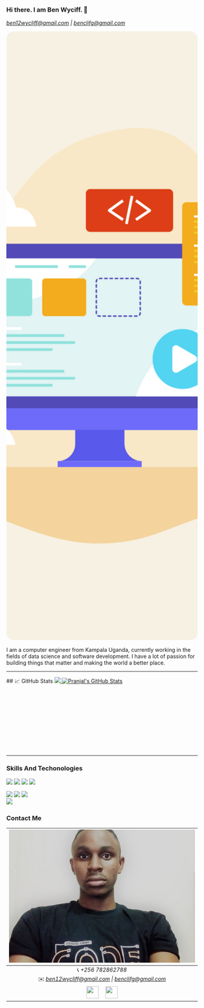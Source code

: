 ### Hi there. I am Ben Wyciff. 👋
*ben12wycliff@gmail.com \| benclifg@gmail.com*
<div>
    <img src="image1.jpg" style="width:100vw; height:40vh; object-fit:cover; border-radius: 20px">
    <p>I am a computer engineer from Kampala Uganda, currently working in the fields of data science and software development. I have a lot of passion for building things that matter and making the world a better place. </p>
</div>
<hr>
## &#x1f4c8; GitHub Stats

<a href="https://github.com/ben-wycliff/ben-wycliff">
  <img style="width: 30vw" src="https://github-readme-stats.vercel.app/api/top-langs/?username=ben-wycliff&hide=css,hack&title_color=ffffff&text_color=c9cacc&icon_color=2bbc8a&bg_color=1d1f21" />
</a>
<a href="https://github.com/ben-wycliff/ben-wycliff">
  <img style="min-height: 190px; style="width: 53vw" src="https://github-readme-stats.vercel.app/api?username=ben-wycliff&show_icons=true&line_height=27&count_private=true&&theme=radical" alt="Pranjal's GitHub Stats" />
</a>
<hr>
<!-- &nbsp; &nbsp; -->
<!-- <a>CV</a> | <a>Certificates</a> -->

<!-- ### Stats
<table>
  <tr>
    <td> :three: Internships Completed </td>
    <td> :six: Projects Completed </td>
    <td>  :four: Guided Projects  </td>
    <td>  :two: Virtual Internships </td>
  </tr>
  <tr>
    <td>  :eight: Golden Badges  </td>
    <td>  :one::zero: Skills Verified </td>
    <td>  :seven: Online Courses  </td>
    <td>  :two::six: Github Repos </td>
  </tr>
</table> -->

### Skills And Techonologies
<img src = "https://img.shields.io/badge/-HTML5-E34F26?style=flat&logo=html5&logoColor=white"> <img src = "https://img.shields.io/badge/-CSS3-1572B6?style=flat&logo=css3&logoColor=white"> <img src="https://img.shields.io/badge/-Bootstrap-563D7C?style=flat&logo=bootstrap&logoColor=white"> <img src="https://img.shields.io/badge/-JavaScript-black?style=flat&logo=javascript&logoColor=eed718"> <br />
<!-- <img src=""><br /> -->
<img src="https://img.shields.io/badge/-django-black?style=flat&logo=django"> <img src="https://img.shields.io/badge/-Flask-0d7963?style=flat&logo=flask&logoColor=white"> <img src="https://img.shields.io/badge/-React-161616?style=flat&logo=react&logoColor=00d9ff"> <br/>
 <img src="https://img.shields.io/badge/-Python%203-black?style=flat&logo=python&logoColor=white"> <br />



### Contact Me
|  <a href="https://github.com/ben-wycliff"><img src="ben.jpg" width="500" height="350px" style="object-fit: cover"/></a> |
|:---------------------------------------------------------------------------------------------------------------------------------------: |
|📞 *+256 782862788*|
|✉️ *ben12wycliff@gmail.com \| benclifg@gmail.com*|
 <a href="https://ug.linkedin.com/in/ben-wycliff-mugalu-0b6789124"><img src="https://i.ibb.co/Kx2GSrT/linkedin.png" width="32px" height="32px"></a> &nbsp; &nbsp; <a href="https://github.ben-wycliff"><img src="https://cdn.iconscout.com/icon/free/png-256/github-108-438008.png" width="32px" height="32px"></a>  |

<!--
**ben-wycliff/ben-wycliff** is a ✨ _special_ ✨ repository because its `README.md` (this file) appears on your GitHub profile.

Here are some ideas to get you started:

- 🔭 I’m currently working on ...
- 🌱 I’m currently learning ...
- 👯 I’m looking to collaborate on ...
- 🤔 I’m looking for help with ...
- 💬 Ask me about ...
- 📫 How to reach me: ...
- 😄 Pronouns: ...
- ⚡ Fun fact: ...
-->

